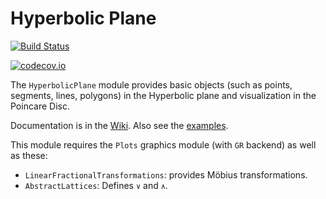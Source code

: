 # Hyperbolic Plane


[![Build Status](https://travis-ci.org/scheinerman/HyperbolicPlane.jl.svg?branch=master)](https://travis-ci.org/scheinerman/HyperbolicPlane.jl)


[![codecov.io](http://codecov.io/github/scheinerman/HyperbolicPlane.jl/coverage.svg?branch=master)](http://codecov.io/github/scheinerman/HyperbolicPlane.jl?branch=master)



The `HyperbolicPlane` module provides basic objects
(such as points, segments, lines, polygons) in the Hyperbolic
plane and visualization in the Poincare Disc.

Documentation is in the
[Wiki](https://github.com/scheinerman/HyperbolicPlane.jl/wiki). Also see the
[examples](https://github.com/scheinerman/HyperbolicPlane.jl/tree/master/examples).

This module requires the `Plots` graphics module (with `GR` backend) as well
as these:
+ `LinearFractionalTransformations`: provides Möbius transformations.
+ `AbstractLattices`: Defines `∨` and `∧`.
